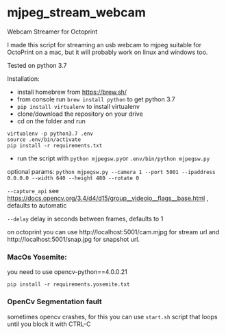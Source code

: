 # mjpeg_stream_webcam
Webcam Streamer for Octoprint


I made this script for streaming an usb webcam to mjpeg suitable for OctoPrint on a mac, but it will probably work on
linux and windows too.

Tested on python 3.7

Installation:

* install homebrew from https://brew.sh/
* from console run `brew install python` to get python 3.7
* `pip install virtualenv` to install virtualenv
* clone/download the repository on your drive
* cd on the folder and run 
```
virtualenv -p python3.7 .env
source .env/bin/activate
pip install -r requirements.txt
```
* run the script with `python mjpegsw.py`or `.env/bin/python mjpegsw.py`

optional params:
`python mjpegsw.py --camera 1 --port 5001 --ipaddress 0.0.0.0 --width 640 --height 480 --rotate 0`

`--capture_api` see https://docs.opencv.org/3.4/d4/d15/group__videoio__flags__base.html , defaults to automatic

`--delay` delay in seconds between frames, defaults to 1 

on octoprint you can use http://localhost:5001/cam.mjpg for stream url and http://localhost:5001/snap.jpg for snapshot url.

### MacOs Yosemite:
you need to use opencv-python==4.0.0.21
```
pip install -r requirements.yosemite.txt
```

### OpenCv Segmentation fault
sometimes opencv crashes, for this you can use `start.sh` script that loops until you block it with CTRL-C
